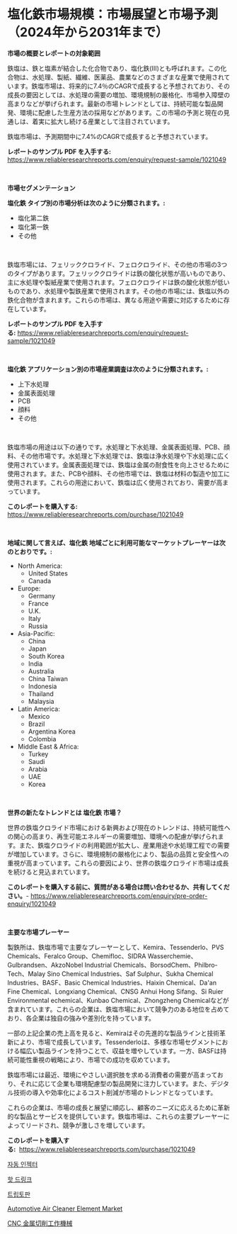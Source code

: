 <p><h1>塩化鉄市場規模：市場展望と市場予測（2024年から2031年まで）</h1></p><p><strong>市場の概要とレポートの対象範囲</strong></p>
<p><p>鉄塩は、鉄と塩素が結合した化合物であり、塩化鉄(III)とも呼ばれます。この化合物は、水処理、製紙、繊維、医薬品、農業などのさまざまな産業で使用されています。鉄塩市場は、将来的に7.4％のCAGRで成長すると予想されており、その成長の要因としては、水処理の需要の増加、環境規制の厳格化、市場参入障壁の高まりなどが挙げられます。最新の市場トレンドとしては、持続可能な製品開発、環境に配慮した生産方法の採用などがあります。この市場の予測と現在の見通しは、着実に拡大し続ける産業として注目されています。</p><p>鉄塩市場は、予測期間中に7.4%のCAGRで成長すると予想されています。</p></p>
<p><strong>レポートのサンプル PDF を入手する:</strong> <a href="https://www.reliableresearchreports.com/enquiry/request-sample/1021049">https://www.reliableresearchreports.com/enquiry/request-sample/1021049</a></p>
<p>&nbsp;</p>
<p><strong>市場セグメンテーション</strong></p>
<p><strong>塩化鉄 タイプ別の市場分析は次のように分類されます。:</strong></p>
<p><ul><li>塩化第二鉄</li><li>塩化第一鉄</li><li>その他</li></ul></p>
<p>&nbsp;</p>
<p><p>鉄塩市場には、フェリッククロライド、フェロクロライド、その他の市場の3つのタイプがあります。フェリッククロライドは鉄の酸化状態が高いものであり、主に水処理や製紙産業で使用されます。フェロクロライドは鉄の酸化状態が低いものであり、水処理や製鉄産業で使用されます。その他の市場には、鉄塩以外の鉄化合物が含まれます。これらの市場は、異なる用途や需要に対応するために存在しています。</p></p>
<p><strong>レポートのサンプル PDF を入手する:</strong>&nbsp;<a href="https://www.reliableresearchreports.com/enquiry/request-sample/1021049">https://www.reliableresearchreports.com/enquiry/request-sample/1021049</a></p>
<p>&nbsp;</p>
<p><strong> 塩化鉄 アプリケーション別の市場産業調査は次のように分類されます。:</strong></p>
<p><ul><li>上下水処理</li><li>金属表面処理</li><li>PCB</li><li>顔料</li><li>その他</li></ul></p>
<p>&nbsp;</p>
<p><p>鉄塩市場の用途は以下の通りです。水処理と下水処理、金属表面処理、PCB、顔料、その他市場です。水処理と下水処理では、鉄塩は浄水処理や下水処理に広く使用されています。金属表面処理では、鉄塩は金属の耐食性を向上させるために使用されます。また、PCBや顔料、その他市場では、鉄塩は材料の製造や加工に使用されます。これらの用途において、鉄塩は広く使用されており、需要が高まっています。</p></p>
<p><strong>このレポートを購入する:</strong>&nbsp; <a href="https://www.reliableresearchreports.com/purchase/1021049">https://www.reliableresearchreports.com/purchase/1021049</a></p>
<p>&nbsp;</p>
<p><strong>地域に関して言えば、塩化鉄 地域ごとに利用可能なマーケットプレーヤーは次のとおりです。:</strong></p>
<p><ul>
    <li>
        North America:
        <ul>
            <li>United States</li>
            <li>Canada</li>
        </ul>
    </li>
    <li>
        Europe:
        <ul>
            <li>Germany</li>
            <li>France</li>
            <li>U.K.</li>
            <li>Italy</li>
            <li>Russia</li>
        </ul>
    </li>
    <li>
        Asia-Pacific:
        <ul>
            <li>China</li>
            <li>Japan</li>
            <li>South Korea</li>
            <li>India</li>
            <li>Australia</li>
            <li>China Taiwan</li>
            <li>Indonesia</li>
            <li>Thailand</li>
            <li>Malaysia</li>
        </ul>
    </li>
    <li>
        Latin America:
        <ul>
            <li>Mexico</li>
            <li>Brazil</li>
            <li>Argentina Korea</li>
            <li>Colombia</li>
        </ul>
    </li>
    <li>
        Middle East & Africa:
        <ul>
            <li>Turkey</li>
            <li>Saudi</li>
            <li>Arabia</li>
            <li>UAE</li>
            <li>Korea</li>
        </ul>
    </li>
    </ul></p>
<p>&nbsp;</p>
<p><strong>世界の新たなトレンドとは 塩化鉄 市場？</strong></p>
<p><p>世界の鉄塩クロライド市場における新興および現在のトレンドは、持続可能性への関心の高まり、再生可能エネルギーの需要増加、環境への配慮が挙げられます。また、鉄塩クロライドの利用範囲が拡大し、産業用途や水処理工程での需要が増加しています。さらに、環境規制の厳格化により、製品の品質と安全性への重視が高まっています。これらの要因により、世界の鉄塩クロライド市場は成長を続けると見込まれています。</p></p>
<p><strong>このレポートを購入する前に、質問がある場合は問い合わせるか、共有してください。</strong>- <a href="https://www.reliableresearchreports.com/enquiry/pre-order-enquiry/1021049">https://www.reliableresearchreports.com/enquiry/pre-order-enquiry/1021049</a></p>
<p>&nbsp;</p>
<p><strong>主要な市場プレーヤー</strong></p>
<p><p>製鉄所は、鉄塩市場で主要なプレーヤーとして、Kemira、Tessenderlo、PVS Chemicals、Feralco Group、Chemifloc、SIDRA Wasserchemie、Gulbrandsen、AkzoNobel Industrial Chemicals、BorsodChem、Philbro-Tech、Malay Sino Chemical Industries、Saf Sulphur、Sukha Chemical Industries、BASF、Basic Chemical Industries、Haixin Chemical、Da'an Fine Chemical、Longxiang Chemical、CNSG Anhui Hong Sifang、Si Ruier Environmental echemical、Kunbao Chemical、Zhongzheng Chemicalなどが含まれています。これらの企業は、鉄塩市場において競争力のある地位を占めており、各企業は独自の強みや差別化を持っています。</p><p>一部の上記企業の売上高を見ると、Kemiraはその先進的な製品ラインと技術革新により、市場で成長しています。Tessenderloは、多様な市場セグメントにおける幅広い製品ラインを持つことで、収益を増やしています。一方、BASFは持続可能性重視の戦略により、市場での成功を収めています。</p><p>鉄塩市場には最近、環境にやさしい選択肢を求める消費者の需要が高まっており、それに応じて企業も環境配慮型の製品開発に注力しています。また、デジタル技術の導入や効率化によるコスト削減が市場のトレンドとなっています。</p><p>これらの企業は、市場の成長と展望に順応し、顧客のニーズに応えるために革新的な製品とサービスを提供しています。鉄塩市場は、これらの主要プレーヤーによってリードされ、競争が激しさを増しています。</p></p>
<p><strong>このレポートを購入する:</strong>&nbsp;&nbsp;<a href="https://www.reliableresearchreports.com/purchase/1021049">https://www.reliableresearchreports.com/purchase/1021049</a></p>
<p><p><a href="https://medium.com/@wilburkihn5676/%EC%9E%90%EB%8F%99%EC%A3%BC%EC%9E%85%EA%B8%B0-%EC%8B%9C%EC%9E%A5-%EA%B7%9C%EB%AA%A8-cagr-%ED%8A%B8%EB%A0%8C%EB%93%9C-2024-2030-1f7a972d0253">자동 인젝터</a></p><p><a href="https://medium.com/@wilburkihn5676/2024-2030%EB%85%84%EA%B9%8C%EC%A7%80%EC%9D%98-%ED%95%AB%EB%93%9C%EB%A7%81%ED%81%AC-%EC%8B%9C%EC%9E%A5-%EA%B7%9C%EB%AA%A8-cagr-%ED%8A%B8%EB%A0%8C%EB%93%9C-00574715c7c9">핫 드링크</a></p><p><a href="https://github.com/idcefvhkdut6/Market-Research-Report-List-1/blob/main/9855749188660.md">트립토판</a></p><p><a href="https://github.com/lylyparadise/Market-Research-Report-List-2/blob/main/automotive-air-cleaner-element-market.md">Automotive Air Cleaner Element Market</a></p><p><a href="https://github.com/ppmazlotr77499/Market-Research-Report-List-1/blob/main/4857197188755.md">CNC 金属切削工作機械</a></p></p>
